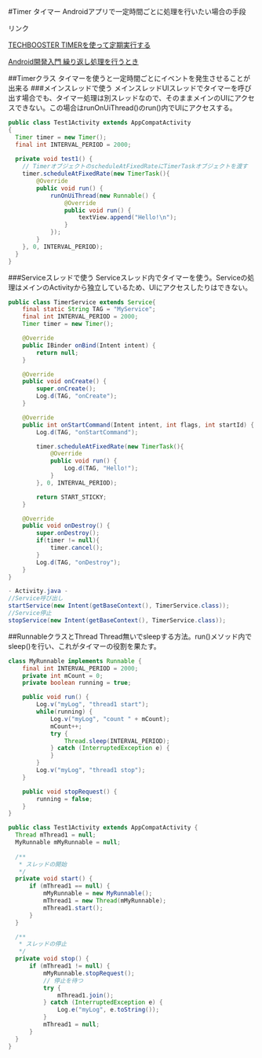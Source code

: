 #Timer タイマー
Androidアプリで一定時間ごとに処理を行いたい場合の手段

リンク

[TECHBOOSTER TIMERを使って定期実行する](http://techbooster.org/android/application/934/)

[Android開発入門 繰り返し処理を行うとき](http://android.keicode.com/basics/services-repeated-task.php)

##Timerクラス
タイマーを使うと一定時間ごとにイベントを発生させることが出来る
###メインスレッドで使う
メインスレッドUIスレッドでタイマーを呼び出す場合でも、タイマー処理は別スレッドなので、そのままメインのUIにアクセスできない。この場合はrunOnUiThread()のrun()内でUIにアクセスする。

```java
public class Test1Activity extends AppCompatActivity 
{
  Timer timer = new Timer();
  final int INTERVAL_PERIOD = 2000;
  
  private void test1() {
    // TimerオブジェクトのscheduleAtFixedRateにTimerTaskオブジェクトを渡す
    timer.scheduleAtFixedRate(new TimerTask(){
        @Override
        public void run() {
            runOnUiThread(new Runnable() {
                @Override
                public void run() {
                    textView.append("Hello!\n");
                }
            });
        }
    }, 0, INTERVAL_PERIOD);
  }
}
```

###Serviceスレッドで使う
Serviceスレッド内でタイマーを使う。Serviceの処理はメインのActivityから独立しているため、UIにアクセスしたりはできない。

```java
public class TimerService extends Service{
    final static String TAG = "MyService";
    final int INTERVAL_PERIOD = 2000;
    Timer timer = new Timer();

    @Override
    public IBinder onBind(Intent intent) {
        return null;
    }

    @Override
    public void onCreate() {
        super.onCreate();
        Log.d(TAG, "onCreate");
    }

    @Override
    public int onStartCommand(Intent intent, int flags, int startId) {
        Log.d(TAG, "onStartCommand");

        timer.scheduleAtFixedRate(new TimerTask(){
            @Override
            public void run() {
                Log.d(TAG, "Hello!");
            }
        }, 0, INTERVAL_PERIOD);

        return START_STICKY;
    }

    @Override
    public void onDestroy() {
        super.onDestroy();
        if(timer != null){
            timer.cancel();
        }
        Log.d(TAG, "onDestroy");
    }
}

- Activity.java - 
//Service呼び出し
startService(new Intent(getBaseContext(), TimerService.class));
//Service停止
stopService(new Intent(getBaseContext(), TimerService.class));
```

##RunnableクラスとThread
Thread無いでsleepする方法。run()メソッド内でsleep()を行い、これがタイマーの役割を果たす。

```java
class MyRunnable implements Runnable {
    final int INTERVAL_PERIOD = 2000;
    private int mCount = 0;
    private boolean running = true;

    public void run() {
        Log.v("myLog", "thread1 start");
        while(running) {
            Log.v("myLog", "count " + mCount);
            mCount++;
            try {
                Thread.sleep(INTERVAL_PERIOD);
            } catch (InterruptedException e) {
            }
        }
        Log.v("myLog", "thread1 stop");
    }

    public void stopRequest() {
        running = false;
    }
}

public class Test1Activity extends AppCompatActivity {
  Thread mThread1 = null;
  MyRunnable mMyRunnable = null;
  
  /**
   * スレッドの開始
   */ 
  private void start() {
      if (mThread1 == null) {
          mMyRunnable = new MyRunnable();
          mThread1 = new Thread(mMyRunnable);
          mThread1.start();
      }
  }

  /**
   * スレッドの停止
   */
  private void stop() {
      if (mThread1 != null) {
          mMyRunnable.stopRequest();
          // 停止を待つ
          try {
              mThread1.join();
          } catch (InterruptedException e) {
              Log.e("myLog", e.toString());
          }
          mThread1 = null;
      }
  }
}
```